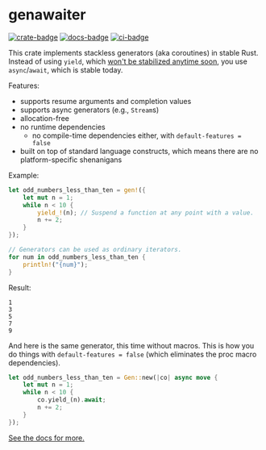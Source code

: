 # genawaiter

[![crate-badge]][crate-link] [![docs-badge]][docs-link] [![ci-badge]][ci-link]

[crate-badge]: https://img.shields.io/crates/v/genawaiter.svg
[crate-link]: https://crates.io/crates/genawaiter
[docs-badge]: https://docs.rs/genawaiter/badge.svg
[docs-link]: https://docs.rs/genawaiter
[ci-badge]: https://github.com/whatisaphone/genawaiter/workflows/CI/badge.svg
[ci-link]: https://github.com/whatisaphone/genawaiter/actions

This crate implements stackless generators (aka coroutines) in stable Rust. Instead of using `yield`, which [won't be stabilized anytime soon][yield-unstable], you use `async`/`await`, which is stable today.

[yield-unstable]: https://doc.rust-lang.org/nightly/unstable-book/language-features/generators.html

Features:

- supports resume arguments and completion values
- supports async generators (e.g., `Stream`s)
- allocation-free
- no runtime dependencies
  - no compile-time dependencies either, with `default-features = false`
- built on top of standard language constructs, which means there are no platform-specific shenanigans

Example:

```rust
let odd_numbers_less_than_ten = gen!({
    let mut n = 1;
    while n < 10 {
        yield_!(n); // Suspend a function at any point with a value.
        n += 2;
    }
});

// Generators can be used as ordinary iterators.
for num in odd_numbers_less_than_ten {
    println!("{num}");
}
```

Result:

```text
1
3
5
7
9
```

And here is the same generator, this time without macros. This is how you do things with `default-features = false` (which eliminates the proc macro dependencies).

```rust
let odd_numbers_less_than_ten = Gen::new(|co| async move {
    let mut n = 1;
    while n < 10 {
        co.yield_(n).await;
        n += 2;
    }
});
```

[See the docs for more.](https://docs.rs/genawaiter)

